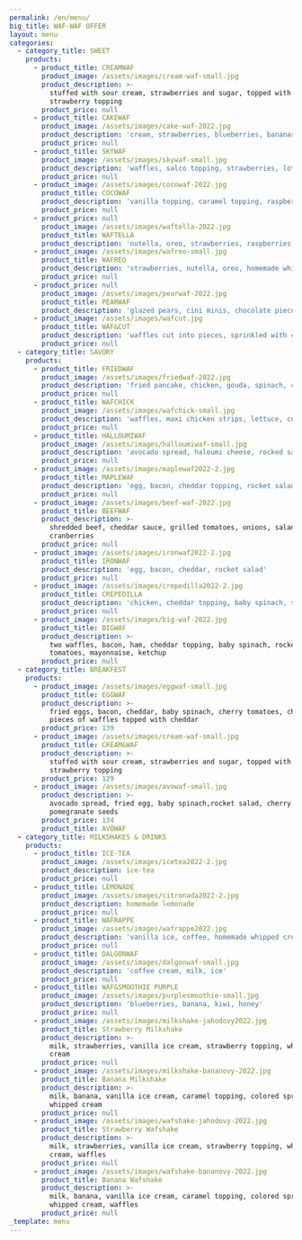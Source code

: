 ```yaml
---
permalink: /en/menu/
big_title: WAF-WAF OFFER
layout: menu
categories:
  - category_title: SWEET
    products:
      - product_title: CREAMWAF
        product_image: /assets/images/cream-waf-small.jpg
        product_description: >-
          stuffed with sour cream, strawberries and sugar, topped with
          strawberry topping
        product_price: null
      - product_title: CAKEWAF
        product_image: /assets/images/cake-waf-2022.jpg
        product_description: 'cream, strawberries, blueberries, bananas, salty caramel topping'
        product_price: null
      - product_title: SKYWAF
        product_image: /assets/images/skywaf-small.jpg
        product_description: 'waffles, salco topping, strawberries, lotus sprinkles and biscuit'
        product_price: null
      - product_image: /assets/images/cocowaf-2022.jpg
        product_title: COCOWAF
        product_description: 'vanilla topping, caramel topping, raspberries, cocoa'
        product_price: null
      - product_price: null
        product_image: /assets/images/waftella-2022.jpg
        product_title: WAFTELLA
        product_description: 'nutella, oreo, strawberries, raspberries, mascarpone'
      - product_image: /assets/images/wafreo-small.jpg
        product_title: WAFREO
        product_description: 'strawberries, nutella, oreo, homemade whipped cream'
        product_price: null
      - product_price: null
        product_image: /assets/images/pearwaf-2022.jpg
        product_title: PEARWAF
        product_description: 'glazed pears, cini minis, chocolate pieces, caramel topping,'
      - product_image: /assets/images/wafcut.jpg
        product_title: WAF&CUT
        product_description: 'waffles cut into pieces, sprinkled with cinnamon sugar, nutella'
        product_price: null
  - category_title: SAVORY
    products:
      - product_title: FRIEDWAF
        product_image: /assets/images/friedwaf-2022.jpg
        product_description: 'fried pancake, chicken, gouda, spinach, corn'
        product_price: null
      - product_title: WAFCHICK
        product_image: /assets/images/wafchick-small.jpg
        product_description: 'waffles, maxi chicken strips, lettuce, cucumber, mayonnaise'
        product_price: null
      - product_title: HALLOUMIWAF
        product_image: /assets/images/halloumiwaf-small.jpg
        product_description: 'avocado spread, haloumi cheese, rocked salad, tomato'
        product_price: null
      - product_image: /assets/images/maplewaf2022-2.jpg
        product_title: MAPLEWAF
        product_description: 'egg, bacon, cheddar topping, rocket salad, tomato, maple syrup'
        product_price: null
      - product_image: /assets/images/beef-waf-2022.jpg
        product_title: BEEFWAF
        product_description: >-
          shredded beef, cheddar sauce, grilled tomatoes, onions, salad,
          cranberries
        product_price: null
      - product_image: /assets/images/ironwaf2022-2.jpg
        product_title: IRONWAF
        product_description: 'egg, bacon, cheddar, rocket salad'
        product_price: null
      - product_image: /assets/images/crepedilla2022-2.jpg
        product_title: CREPEDILLA
        product_description: 'chicken, cheddar topping, baby spinach, sour cream'
        product_price: null
      - product_image: /assets/images/big-waf-2022.jpg
        product_title: BIGWAF
        product_description: >-
          two waffles, bacon, ham, cheddar topping, baby spinach, rocked salad,
          tomatoes, mayonnaise, ketchup
        product_price: null
  - category_title: BREAKFEST
    products:
      - product_image: /assets/images/eggwaf-small.jpg
        product_title: EGGWAF
        product_description: >-
          fried eggs, bacon, cheddar, baby spinach, cherry tomatoes, chives and
          pieces of waffles topped with cheddar
        product_price: 139
      - product_image: /assets/images/cream-waf-small.jpg
        product_title: CREAM&WAF
        product_description: >-
          stuffed with sour cream, strawberries and sugar, topped with
          strawberry topping
        product_price: 129
      - product_image: /assets/images/avowaf-small.jpg
        product_description: >-
          avocado spread, fried egg, baby spinach,rocket salad, cherry tomatoes,
          pomegranate seeds
        product_price: 134
        product_title: AVOWAF
  - category_title: MILKSHAKES & DRINKS
    products:
      - product_title: ICE-TEA
        product_image: /assets/images/icetea2022-2.jpg
        product_description: ice-tea
        product_price: null
      - product_title: LEMONADE
        product_image: /assets/images/citronada2022-2.jpg
        product_description: homemade lemonade
        product_price: null
      - product_title: WAFRAPPE
        product_image: /assets/images/wafrappe2022.jpg
        product_description: 'vanilla ice, coffee, homemade whipped cream, lotus'
        product_price: null
      - product_title: DALGONWAF
        product_image: /assets/images/dalgonwaf-small.jpg
        product_description: 'coffee cream, milk, ice'
        product_price: null
      - product_title: WAF&SMOOTHIE PURPLE
        product_image: /assets/images/purplesmoothie-small.jpg
        product_description: 'blueberries, banana, kiwi, honey'
        product_price: null
      - product_image: /assets/images/milkshake-jahodovy2022.jpg
        product_title: Strawberry Milkshake
        product_description: >-
          milk, strawberries, vanilla ice cream, strawberry topping, whipped
          cream
        product_price: null
      - product_image: /assets/images/milkshake-bananovy-2022.jpg
        product_title: Banana Milkshake
        product_description: >-
          milk, banana, vanilla ice cream, caramel topping, colored sprinkles,
          whipped cream
        product_price: null
      - product_image: /assets/images/wafshake-jahodovy-2022.jpg
        product_title: Strawberry Wafshake
        product_description: >-
          milk, strawberries, vanilla ice cream, strawberry topping, whipped
          cream, waffles
        product_price: null
      - product_image: /assets/images/wafshake-bananovy-2022.jpg
        product_title: Banana Wafshake
        product_description: >-
          milk, banana, vanilla ice cream, caramel topping, colored sprinkles,
          whipped cream, waffles
        product_price: null
_template: menu
---
```



